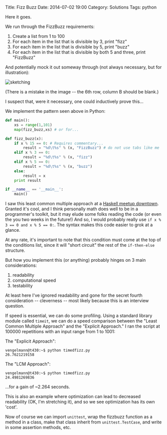 Title: Fizz Buzz
Date: 2014-07-02 19:00
Category: Solutions
Tags: python 

Here it goes.

We run through the FizzBuzz requirements:

1. Create a list from 1 to 100
2. For each item in the list that is divisible by 3, print "fizz"
3. For each item in the list that is divisible by 5, print "buzz"
4. For each item in the list that is divisible by both 5 and three, print "FizzBuzz"

And potentially mock it out someway through (not always necessary, but for illustration):

![sketching](../images/fizzbuzz.png)

(There is a mistake in the image -- the 6th row, column B should be blank.)

I suspect that, were it necessary, one could inductively prove this...

We implement the pattern seen above in Python:

```python
def main():
    xs = range(1,101)
    map(fizz_buzz,xs) # or for...

def fizz_buzz(x):
    if x % 15 == 0: # Requires commentary...
        result = "%d\t%s" % (x, "FizzBuzz") # do not use tabs like me
    elif x % 3 == 0:
        result = "%d\t%s" % (x, "fizz")
    elif x % 5 == 0:
        result = "%d\t%s" % (x, "buzz")
    else:
        result = x
    print result

if __name__ == '__main__':
    main()
```

I saw this least common multiple approach at a [Haskell meetup downtown](http://www.meetup.com/Haskell_For_Cats/events/188432402/). Granted it's cool, and I think personally math does well to be in a programmer's toolkit, but it may elude some folks reading the code (or even the you two weeks in the future!) And so, I would probably really use `if x % 3 == 0 and x % 5 == 0:`. The syntax makes this code easier to grok at a glance.

At any rate, it's important to note that this condition must come at the top of the conditions list, since it will "short circuit" the rest of the `if-then-else` structure.

But how you implement this (or anything)  probably hinges on 3 main considerations:

1. readability
2. computational speed
3. testability

At least here I've ignored readability and gone for the secret fourth consideration -- cleverness -- most likely because this is an interview question.

If speed is essential, we can do some profiling. Using a standard library module called `timeit`, we can do a speed comparison between the "Least Common Multiple Approach" and the "Explicit Approach." I ran the script at 100000 repetitions with an input range from 1 to 1001:

The "Explicit Approach":
```
vengelmann@t430:~$ python timedfizz.py 
26.7621219158
```
The "LCM Approach":
```
vengelmann@t430:~$ python timedfizz.py 
24.4981269836
```
...for a gain of ~2.264 seconds.

This is also an example where optimization can lead to decreased readability (OK, I'm stretching it), and so we see optimization has its own 'cost'.

Now of course we can import `unittest`, wrap the fizzbuzz function as a method in a class, make that class inherit from `unittest.TestCase`, and write in some assertion methods, etc.
